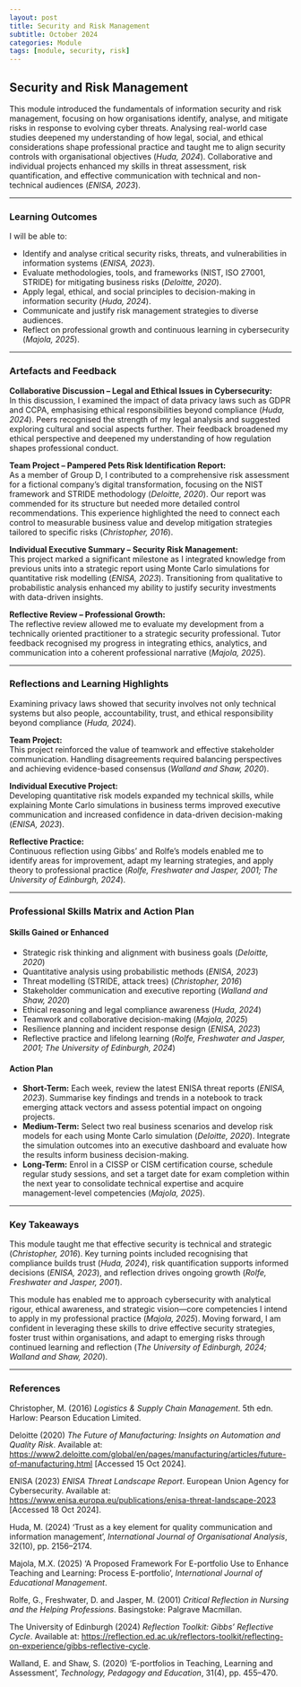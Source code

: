 ```yaml
---
layout: post
title: Security and Risk Management
subtitle: October 2024
categories: Module
tags: [module, security, risk]
---
```


<section id="introduction">
  <h2>Security and Risk Management</h2>
  <p>
    This module introduced the fundamentals of information security and risk management, focusing on how organisations identify, analyse, and mitigate risks in response to evolving cyber threats. Analysing real-world case studies deepened my understanding of how legal, social, and ethical considerations shape professional practice and taught me to align security controls with organisational objectives (<em>Huda, 2024</em>). Collaborative and individual projects enhanced my skills in threat assessment, risk quantification, and effective communication with technical and non-technical audiences (<em>ENISA, 2023</em>).
  </p>
</section>

<hr>

<section id="learning-outcomes">
  <h3>Learning Outcomes</h3>
  <p>I will be able to:</p>
  <ul>
    <li>Identify and analyse critical security risks, threats, and vulnerabilities in information systems (<em>ENISA, 2023</em>).</li>
    <li>Evaluate methodologies, tools, and frameworks (NIST, ISO 27001, STRIDE) for mitigating business risks (<em>Deloitte, 2020</em>).</li>
    <li>Apply legal, ethical, and social principles to decision-making in information security (<em>Huda, 2024</em>).</li>
    <li>Communicate and justify risk management strategies to diverse audiences.</li>
    <li>Reflect on professional growth and continuous learning in cybersecurity (<em>Majola, 2025</em>).</li>
  </ul>
</section>

<hr>

<section id="artefacts-feedback">
  <h3>Artefacts and Feedback</h3>

  <p><strong>Collaborative Discussion – Legal and Ethical Issues in Cybersecurity:</strong><br>
  In this discussion, I examined the impact of data privacy laws such as GDPR and CCPA, emphasising ethical responsibilities beyond compliance (<em>Huda, 2024</em>). Peers recognised the strength of my legal analysis and suggested exploring cultural and social aspects further. Their feedback broadened my ethical perspective and deepened my understanding of how regulation shapes professional conduct.</p>

  <p><strong>Team Project – Pampered Pets Risk Identification Report:</strong><br>
  As a member of Group D, I contributed to a comprehensive risk assessment for a fictional company’s digital transformation, focusing on the NIST framework and STRIDE methodology (<em>Deloitte, 2020</em>). Our report was commended for its structure but needed more detailed control recommendations. This experience highlighted the need to connect each control to measurable business value and develop mitigation strategies tailored to specific risks (<em>Christopher, 2016</em>).</p>

  <p><strong>Individual Executive Summary – Security Risk Management:</strong><br>
  This project marked a significant milestone as I integrated knowledge from previous units into a strategic report using Monte Carlo simulations for quantitative risk modelling (<em>ENISA, 2023</em>). Transitioning from qualitative to probabilistic analysis enhanced my ability to justify security investments with data-driven insights.</p>

  <p><strong>Reflective Review – Professional Growth:</strong><br>
  The reflective review allowed me to evaluate my development from a technically oriented practitioner to a strategic security professional. Tutor feedback recognised my progress in integrating ethics, analytics, and communication into a coherent professional narrative (<em>Majola, 2025</em>).</p>
</section>

<hr>

<section id="reflections">
  <h3>Reflections and Learning Highlights</h3>

  <p>Examining privacy laws showed that security involves not only technical systems but also people, accountability, trust, and ethical responsibility beyond compliance (<em>Huda, 2024</em>).</p>

  <p><strong>Team Project:</strong><br>
  This project reinforced the value of teamwork and effective stakeholder communication. Handling disagreements required balancing perspectives and achieving evidence-based consensus (<em>Walland and Shaw, 2020</em>).</p>

  <p><strong>Individual Executive Project:</strong><br>
  Developing quantitative risk models expanded my technical skills, while explaining Monte Carlo simulations in business terms improved executive communication and increased confidence in data-driven decision-making (<em>ENISA, 2023</em>).</p>

  <p><strong>Reflective Practice:</strong><br>
  Continuous reflection using Gibbs’ and Rolfe’s models enabled me to identify areas for improvement, adapt my learning strategies, and apply theory to professional practice (<em>Rolfe, Freshwater and Jasper, 2001; The University of Edinburgh, 2024</em>).</p>
</section>

<hr>

<section id="skills-matrix">
  <h3>Professional Skills Matrix and Action Plan</h3>

  <h4>Skills Gained or Enhanced</h4>
  <ul>
    <li>Strategic risk thinking and alignment with business goals (<em>Deloitte, 2020</em>)</li>
    <li>Quantitative analysis using probabilistic methods (<em>ENISA, 2023</em>)</li>
    <li>Threat modelling (STRIDE, attack trees) (<em>Christopher, 2016</em>)</li>
    <li>Stakeholder communication and executive reporting (<em>Walland and Shaw, 2020</em>)</li>
    <li>Ethical reasoning and legal compliance awareness (<em>Huda, 2024</em>)</li>
    <li>Teamwork and collaborative decision-making (<em>Majola, 2025</em>)</li>
    <li>Resilience planning and incident response design (<em>ENISA, 2023</em>)</li>
    <li>Reflective practice and lifelong learning (<em>Rolfe, Freshwater and Jasper, 2001; The University of Edinburgh, 2024</em>)</li>
  </ul>

  <h4>Action Plan</h4>
  <ul>
    <li><strong>Short-Term:</strong> Each week, review the latest ENISA threat reports (<em>ENISA, 2023</em>). Summarise key findings and trends in a notebook to track emerging attack vectors and assess potential impact on ongoing projects.</li>
    <li><strong>Medium-Term:</strong> Select two real business scenarios and develop risk models for each using Monte Carlo simulation (<em>Deloitte, 2020</em>). Integrate the simulation outcomes into an executive dashboard and evaluate how the results inform business decision-making.</li>
    <li><strong>Long-Term:</strong> Enrol in a CISSP or CISM certification course, schedule regular study sessions, and set a target date for exam completion within the next year to consolidate technical expertise and acquire management-level competencies (<em>Majola, 2025</em>).</li>
  </ul>
</section>

<hr>

<section id="key-takeaways">
  <h3>Key Takeaways</h3>
  <p>This module taught me that effective security is technical and strategic (<em>Christopher, 2016</em>). Key turning points included recognising that compliance builds trust (<em>Huda, 2024</em>), risk quantification supports informed decisions (<em>ENISA, 2023</em>), and reflection drives ongoing growth (<em>Rolfe, Freshwater and Jasper, 2001</em>).</p>
  <p>This module has enabled me to approach cybersecurity with analytical rigour, ethical awareness, and strategic vision—core competencies I intend to apply in my professional practice (<em>Majola, 2025</em>). Moving forward, I am confident in leveraging these skills to drive effective security strategies, foster trust within organisations, and adapt to emerging risks through continued learning and reflection (<em>The University of Edinburgh, 2024; Walland and Shaw, 2020</em>).</p>
</section>

<hr>

<section id="references">
  <h3>References</h3>
  <p>Christopher, M. (2016) <em>Logistics &amp; Supply Chain Management</em>. 5th edn. Harlow: Pearson Education Limited.</p>
  <p>Deloitte (2020) <em>The Future of Manufacturing: Insights on Automation and Quality Risk</em>. Available at: <a href="https://www2.deloitte.com/global/en/pages/manufacturing/articles/future-of-manufacturing.html" target="_blank" rel="noopener">https://www2.deloitte.com/global/en/pages/manufacturing/articles/future-of-manufacturing.html</a> [Accessed 15 Oct 2024].</p>
  <p>ENISA (2023) <em>ENISA Threat Landscape Report</em>. European Union Agency for Cybersecurity. Available at: <a href="https://www.enisa.europa.eu/publications/enisa-threat-landscape-2023" target="_blank" rel="noopener">https://www.enisa.europa.eu/publications/enisa-threat-landscape-2023</a> [Accessed 18 Oct 2024].</p>
  <p>Huda, M. (2024) ‘Trust as a key element for quality communication and information management’, <em>International Journal of Organisational Analysis</em>, 32(10), pp. 2156–2174.</p>
  <p>Majola, M.X. (2025) ‘A Proposed Framework For E-portfolio Use to Enhance Teaching and Learning: Process E-portfolio’, <em>International Journal of Educational Management</em>.</p>
  <p>Rolfe, G., Freshwater, D. and Jasper, M. (2001) <em>Critical Reflection in Nursing and the Helping Professions</em>. Basingstoke: Palgrave Macmillan.</p>
  <p>The University of Edinburgh (2024) <em>Reflection Toolkit: Gibbs’ Reflective Cycle</em>. Available at: <a href="https://reflection.ed.ac.uk/reflectors-toolkit/reflecting-on-experience/gibbs-reflective-cycle" target="_blank" rel="noopener">https://reflection.ed.ac.uk/reflectors-toolkit/reflecting-on-experience/gibbs-reflective-cycle</a>.</p>
  <p>Walland, E. and Shaw, S. (2020) ‘E-portfolios in Teaching, Learning and Assessment’, <em>Technology, Pedagogy and Education</em>, 31(4), pp. 455–470.</p>
</section>
